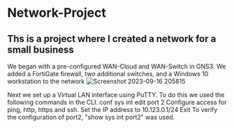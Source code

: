 # Network-Project
## Ths is a project where I created a network for a small business ##
We began with a pre-configured WAN-Cloud and WAN-Switch in GNS3. We added a FortiGate firewall, two additional switches, and a Windows 10 workstation to the network
![Screenshot 2023-09-16 205815](https://github.com/GitRoss16/Network-Project/assets/144251501/d351e4df-58bc-4bc6-803d-a3c035cef604)

Next we set up a Virtual LAN interface using PuTTY.
To do this we used the following commands in the CLI.
conf sys int 
edit port 2 
Configure access for ping, http, https and ssh.
Set the IP address to 10.123.0.1/24
Exit
To verify the configuration of port2, "show sys int port2" was used. 
<put pic here>
